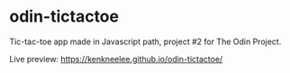 # odin-tictactoe
Tic-tac-toe app made in Javascript path, project #2 for The Odin Project. 

Live preview: https://kenkneelee.github.io/odin-tictactoe/